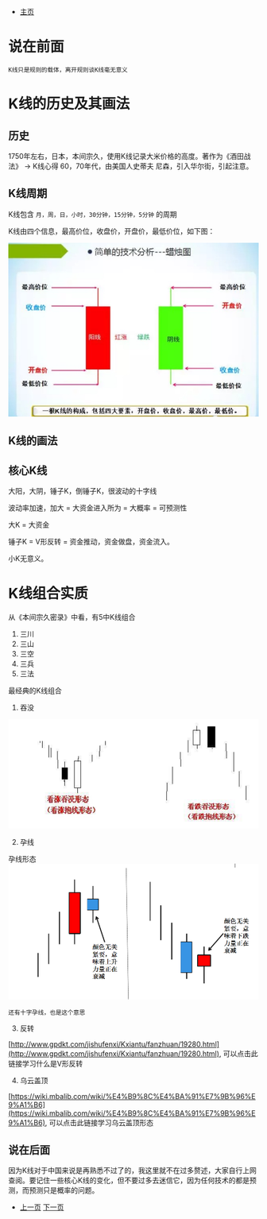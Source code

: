 - [主页](../README.md)

# 说在前面

`K线只是规则的载体，离开规则谈K线毫无意义`

# K线的历史及其画法
## 历史

1750年左右，日本，本间宗久，使用K线记录大米价格的高度。著作为《酒田战法》 -> K线心得
60，70年代，由美国人史蒂夫 尼森，引入华尔街，引起注意。

## K线周期

K线包含 `月，周，日，小时，30分钟，15分钟，5分钟` 的周期

K线由四个信息，最高价位，收盘价，开盘价，最低价位，如下图：

![Image](../assets/img/K线图.jpg)

## K线的画法

## 核心K线

大阳，大阴，锤子K，倒锤子K，很波动的十字线

波动率加速，加大 = 大资金进入所为 = 大概率 = 可预测性

大K = 大资金

锤子K = V形反转 = 资金推动，资金做盘，资金流入。

小K无意义。



# K线组合实质

从《本间宗久密录》中看，有5中K线组合

1. 三川
2. 三山
3. 三空
4. 三兵
5. 三法

最经典的K线组合

1. 吞没

![吞没](../assets/img/吞没.jpg)

2. 孕线

孕线形态
![孕线形态](../assets/img/孕线形态.png)

`还有十字孕线，也是这个意思`

3. 反转

[http://www.gpdkt.com/jishufenxi/Kxiantu/fanzhuan/19280.html](http://www.gpdkt.com/jishufenxi/Kxiantu/fanzhuan/19280.html), 可以点击此链接学习什么是V形反转

4. 乌云盖顶

[https://wiki.mbalib.com/wiki/%E4%B9%8C%E4%BA%91%E7%9B%96%E9%A1%B6](https://wiki.mbalib.com/wiki/%E4%B9%8C%E4%BA%91%E7%9B%96%E9%A1%B6), 可以点击此链接学习乌云盖顶形态


## 说在后面

因为K线对于中国来说是再熟悉不过了的，我这里就不在过多赘述，大家自行上网查阅。要记住一些核心K线的变化，但不要过多去迷信它，因为任何技术的都是预测，而预测只是概率的问题。

- [上一页](./什么是三重滤网系统.md) [下一页](./股票的PE是什么如何算市盈率.md)